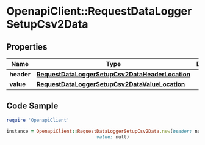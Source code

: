 # OpenapiClient::RequestDataLoggerSetupCsv2Data

## Properties

Name | Type | Description | Notes
------------ | ------------- | ------------- | -------------
**header** | [**RequestDataLoggerSetupCsv2DataHeaderLocation**](RequestDataLoggerSetupCsv2DataHeaderLocation.md) |  | 
**value** | [**RequestDataLoggerSetupCsv2DataValueLocation**](RequestDataLoggerSetupCsv2DataValueLocation.md) |  | 

## Code Sample

```ruby
require 'OpenapiClient'

instance = OpenapiClient::RequestDataLoggerSetupCsv2Data.new(header: null,
                                 value: null)
```


